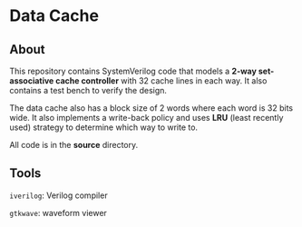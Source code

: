 # Data Cache

## About 
This repository contains SystemVerilog code that models a **2-way set-associative cache controller** with 32 cache lines in each way. It also contains a test bench to verify the design. 

The data cache also has a block size of 2 words where each word is 32 bits wide. It also implements a write-back policy and uses **LRU** (least recently used) strategy to determine which way to write to. 

All code is in the **source** directory. 

## Tools
`iverilog`: Verilog compiler

`gtkwave`: waveform viewer 



